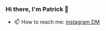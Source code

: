 ### Hi there, I'm Patrick 👋
- 📫 How to reach me: [instagram DM](https://www.instagram.com/patrick_kacic/)
